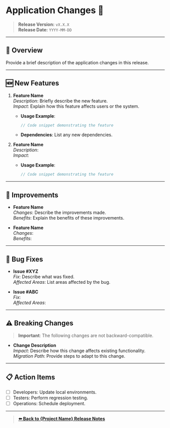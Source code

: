 # Application Changes 🚀

> **Release Version:** `vX.X.X`  
> **Release Date:** `YYYY-MM-DD`

---

## 📄 Overview

Provide a brief description of the application changes in this release.

---

## 🆕 New Features

1. **Feature Name**  
   _Description_: Briefly describe the new feature.  
   _Impact_: Explain how this feature affects users or the system.

   - **Usage Example**:

     ```javascript
     // Code snippet demonstrating the feature
     ```

   - **Dependencies**: List any new dependencies.

2. **Feature Name**  
   _Description_:  
   _Impact_:

   - **Usage Example**:

     ```javascript
     // Code snippet demonstrating the feature
     ```

---

## 🔄 Improvements

- **Feature Name**  
  _Changes_: Describe the improvements made.  
  _Benefits_: Explain the benefits of these improvements.

- **Feature Name**  
  _Changes_:  
  _Benefits_:

---

## 🐞 Bug Fixes

- **Issue #XYZ**  
  _Fix_: Describe what was fixed.  
  _Affected Areas_: List areas affected by the bug.

- **Issue #ABC**  
  _Fix_:  
  _Affected Areas_:

---

## ⚠️ Breaking Changes

> **Important**: The following changes are not backward-compatible.

- **Change Description**  
  _Impact_: Describe how this change affects existing functionality.  
  _Migration Path_: Provide steps to adapt to this change.

---

## 📋 Action Items

- [ ] Developers: Update local environments.
- [ ] Testers: Perform regression testing.
- [ ] Operations: Schedule deployment.

---

> **[⬅️ Back to {Project Name} Release Notes](../AppName-Release#/release#.md)**